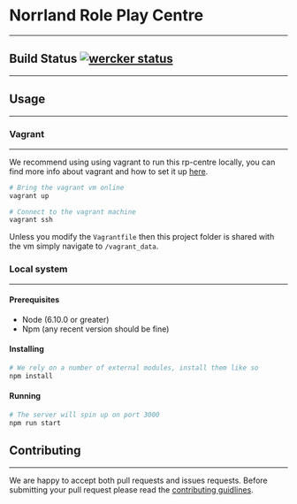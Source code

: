 # Norrland Role Play Centre

---

## Build Status [![wercker status](https://app.wercker.com/status/19facae1dd72a7502349e3c35b04dcb4/s/master "wercker status")](https://app.wercker.com/project/byKey/19facae1dd72a7502349e3c35b04dcb4)

---

## Usage

---

### Vagrant

---
We recommend using using vagrant to run this rp-centre locally, you can find more info about vagrant and how to set it up [here](https://atlas.hashicorp.com/help/vagrant/features).

```bash
# Bring the vagrant vm online
vagrant up

# Connect to the vagrant machine
vagrant ssh
```

Unless you modify the `Vagrantfile` then this project folder is shared with the vm simply navigate to `/vagrant_data`.

### Local system

---

#### Prerequisites

* Node (6.10.0 or greater)
* Npm (any recent version should be fine)

#### Installing

```bash
# We rely on a number of external modules, install them like so
npm install
```

#### Running

```bash
# The server will spin up on port 3000
npm run start
```

## Contributing

---
We are happy to accept both pull requests and issues requests. Before submitting your pull request please read the [contributing guidlines](./docs/contrib.md).
